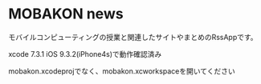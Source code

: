 # MOBAKON news

モバイルコンピューティングの授業と関連したサイトやまとめのRssAppです。

xcode 7.3.1
iOS 9.3.2(iPhone4s)で動作確認済み

mobakon.xcodeprojでなく、mobakon.xcworkspaceを開いてください
